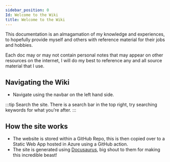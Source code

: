 ```yaml
---
sidebar_position: 0
Id: Welcome to the Wiki
title: Welcome to the Wiki
---
```


This documentation is an almagamation of my knowledge and experiences, to hopefully provide myself and others with reference material for their jobs and hobbies.

Each doc may or may not contain personal notes that may appear on other resources on the internet, I will do my best to reference any and all source material that I use.

## Navigating the Wiki

- Navigate using the navbar on the left hand side.

:::tip Search the site.
There is a search bar in the top right, try searching keywords for what you're after.
:::
  
## How the site works

- The website is stored within a GitHub Repo, this is then copied over to a Static Web App hosted in Azure using a GitHub action.
- The site is generated using [Docusaurus](https://docusaurus.io/), big shout to them for making this incredible beast!